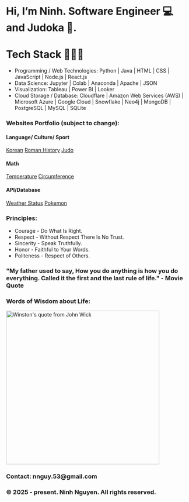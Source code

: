 <head>
  <h1>Hi, I’m Ninh. Software Engineer 💻 and Judoka 🥋.</h1>
</head>

<body>
  <h1>Tech Stack 🧑🏻‍💻</h1>
  <ul>
    <li>Programming / Web Technologies: Python | Java | HTML | CSS | JavaScript | Node.js | React.js</li>
    <li>Data Science: Jupyter | Colab | Anaconda | Apache | JSON</li>
    <li>Visualization: Tableau | Power BI | Looker</li>
    <li>Cloud Storage / Database: Cloudflare | Amazon Web Services (AWS) | Microsoft Azure | Google Cloud | Snowflake | Neo4j | MongoDB | PostgreSQL | MySQL | SQLite </li>
  </ul>

  <h3>Websites Portfolio (subject to change):</h3>
  <h4>Language/ Culture/ Sport</h4>
  <a href="https://korea-5n2.pages.dev/">Korean</a>
  <a href="https://rome-5hp.pages.dev/">Roman History</a>
  <a href="https://judo-1jg.pages.dev/">Judo</a>
  <br>
  <h4>Math</h4>
  <a href="https://temp-vpg.pages.dev/">Temperature</a>
  <a href="https://circle-4ot.pages.dev/">Circumference</a>
  <br>
  <h4>API/Database</h4>
  <a href="https://weather-40h.pages.dev/">Weather Status</a>
  <a href="https://pokemon-6rh.pages.dev/">Pokemon</a>
  <br>
  
  <h3>Principles:</h3>
  <ul>
    <li>Courage - Do What Is Right.</li>
    <li>Respect - Without Respect There Is No Trust.</li>
    <li>Sincerity - Speak Truthfully.</li>
    <li>Honor - Faithful to Your Words.</li>
    <li>Politeness - Respect of Others.</li>
  </ul>

  <h3>"My father used to say, How you do anything is how you do everything. Called it the first and the last rule of life." - Movie Quote</h3>
  
  <h3>Words of Wisdom about Life: </h3>
  <img src="/asset/John Wick meme.gif" alt="Winston's quote from John Wick" height="420">
  <footer>
    <h3>Contact: nnguy.53@gmail.com</h3>
    <h3>&copy 2025 - present. Ninh Nguyen. All rights reserved.</h3>
  </footer>
</body>

<!---
ninh-nguyen01/ninh-nguyen01 is a ✨ special ✨ repository because its `README.md` (this file) appears on your GitHub profile.
You can click the Preview link to take a look at your changes.
--->
